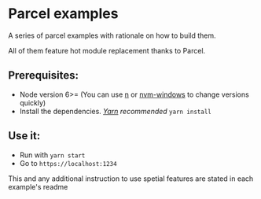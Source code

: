 # Parcel examples

A series of parcel examples with rationale on how to build them.

All of them feature hot module replacement thanks to Parcel.

## Prerequisites:

* Node version 6>= (You can use [n](https://github.com/tj/n) or [nvm-windows](https://github.com/coreybutler/nvm-windows) to change versions quickly)
* Install the dependencies. _[Yarn](https://yarnpkg.com/en/) recommended_ `yarn install`

## Use it:

* Run with `yarn start`
* Go to `https://localhost:1234`

This and any additional instruction to use spetial features are stated in each example's readme
